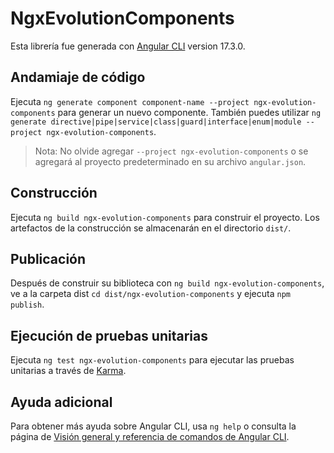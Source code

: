# NgxEvolutionComponents

Esta librería fue generada con [Angular CLI](https://github.com/angular/angular-cli) version 17.3.0.

## Andamiaje de código

Ejecuta `ng generate component component-name --project ngx-evolution-components` para generar un nuevo componente. También puedes utilizar `ng generate directive|pipe|service|class|guard|interface|enum|module --project ngx-evolution-components`.
> Nota: No olvide agregar `--project ngx-evolution-components` o se agregará al proyecto predeterminado en su archivo `angular.json`.

## Construcción

Ejecuta `ng build ngx-evolution-components` para construir el proyecto. Los artefactos de la construcción se almacenarán en el directorio `dist/`.

## Publicación

Después de construir su biblioteca con `ng build ngx-evolution-components`, ve a la carpeta dist `cd dist/ngx-evolution-components` y ejecuta `npm publish`.

## Ejecución de pruebas unitarias

Ejecuta `ng test ngx-evolution-components` para ejecutar las pruebas unitarias a través de [Karma](https://karma-runner.github.io).

## Ayuda adicional

Para obtener más ayuda sobre Angular CLI, usa `ng help` o consulta la página de [Visión general y referencia de comandos de Angular CLI](https://angular.io/cli).
